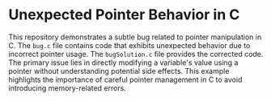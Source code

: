 # Unexpected Pointer Behavior in C
This repository demonstrates a subtle bug related to pointer manipulation in C.  The `bug.c` file contains code that exhibits unexpected behavior due to incorrect pointer usage. The `bugSolution.c` file provides the corrected code.
The primary issue lies in directly modifying a variable's value using a pointer without understanding potential side effects.  This example highlights the importance of careful pointer management in C to avoid introducing memory-related errors.